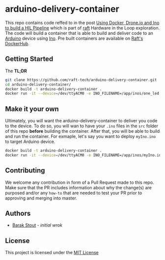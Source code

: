 # arduino-delivery-container

This repo contains code reffed to in the post [Using Docker, Drone.io and Ino to build a HIL Pipeline](https://goraft.tech/2020/08/17/continue-exploring-hil.html) which is part of [raft](https://goraft.tech) Hardware in the Loop exploration. The code will build a container that is able to build and deliver code to an [Arduino](https://www.arduino.cc/) device using [Ino](http://inotool.org/). Pre built containers are available on [Raft's DockerHub](https://hub.docker.com/orgs/rafttech/repositories).

## Getting Started

The **TL;DR**
```sh
git clone https://github.com/raft-tech/arduino-delivery-container.git
cd arduino-delivery-container/
docker build -t arduino-delivery-container .
docker run -it --device=/dev/ttyACM0 -e INO_FILENAME=/app/inos/one_led.ino arduino-delivery-container
```

## Make it your own

Ultimately, you will want the arduino-delivery-container to deliver you code to the device. To do so, you will wan to have your `.ino` files in the `src` folder of this repo **before** building the container. After that, you will be able to build and run the container. For exmaple, let's say you want to deploy `myIno.ino` to target Arduino device.

```sh
docker build -t arduino-delivery-container .
docker run -it --device=/dev/ttyACM0 -e INO_FILENAME=/app/inos/myIno.ino arduino-delivery-container
```

## Contributing

We welcome any contribution in form of a Pull Request made to this repo. Make sure that the PR includes information about why the change(s) are purposed and/or any `how-to` that are needed to test your PR prior to approving and merging into master.

## Authors

- [Barak Stout](https://github.com/BarakStout) - _initial wrok_

## License
This project is licensed under the [MIT License](https://opensource.org/licenses/MIT)
